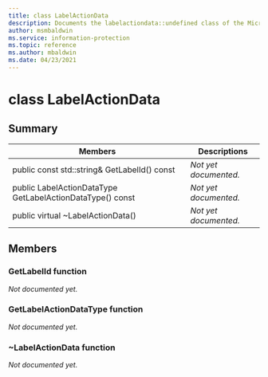 ```yaml
---
title: class LabelActionData 
description: Documents the labelactiondata::undefined class of the Microsoft Information Protection (MIP) SDK.
author: msmbaldwin
ms.service: information-protection
ms.topic: reference
ms.author: mbaldwin
ms.date: 04/23/2021
---
```


# class LabelActionData 
  
## Summary
 Members                        | Descriptions                                
--------------------------------|---------------------------------------------
public const std::string& GetLabelId() const  | _Not yet documented._
public LabelActionDataType GetLabelActionDataType() const  | _Not yet documented._
public virtual ~LabelActionData()  | _Not yet documented._
  
## Members
  
### GetLabelId function
_Not documented yet._

  
### GetLabelActionDataType function
_Not documented yet._

  
### ~LabelActionData function
_Not documented yet._
